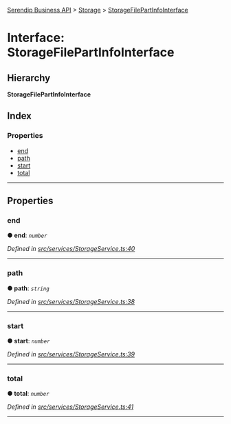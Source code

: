 [Serendip Business API](../README.md) > [Storage](../modules/storage.md) > [StorageFilePartInfoInterface](../interfaces/storage.storagefilepartinfointerface.md)

# Interface: StorageFilePartInfoInterface

## Hierarchy

**StorageFilePartInfoInterface**

## Index

### Properties

* [end](storage.storagefilepartinfointerface.md#end)
* [path](storage.storagefilepartinfointerface.md#path)
* [start](storage.storagefilepartinfointerface.md#start)
* [total](storage.storagefilepartinfointerface.md#total)

---

## Properties

<a id="end"></a>

###  end

**● end**: *`number`*

*Defined in [src/services/StorageService.ts:40](https://github.com/serendip-agency/serendip-business-api/blob/069e2af/src/services/StorageService.ts#L40)*

___
<a id="path"></a>

###  path

**● path**: *`string`*

*Defined in [src/services/StorageService.ts:38](https://github.com/serendip-agency/serendip-business-api/blob/069e2af/src/services/StorageService.ts#L38)*

___
<a id="start"></a>

###  start

**● start**: *`number`*

*Defined in [src/services/StorageService.ts:39](https://github.com/serendip-agency/serendip-business-api/blob/069e2af/src/services/StorageService.ts#L39)*

___
<a id="total"></a>

###  total

**● total**: *`number`*

*Defined in [src/services/StorageService.ts:41](https://github.com/serendip-agency/serendip-business-api/blob/069e2af/src/services/StorageService.ts#L41)*

___


